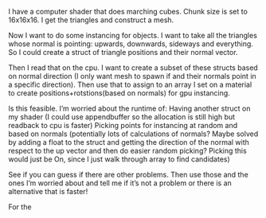 I have a computer shader that does marching cubes. Chunk size is set to 16x16x16. I get the triangles and construct a mesh. 

Now I want to do some instancing for objects. I want to take all the triangles whose normal is pointing: upwards, downwards, sideways and everything. So I could create a struct of triangle positions and their normal vector. 

Then I read that on the cpu. I want to create a subset of these structs based on normal direction (I only want mesh to spawn if   and their normals point in a specific direction). Then use that to assign to an array I set on a material to create positions+rotstions(based on normals) for gpu instancing. 

Is this feasible. I’m worried about the runtime of: 
Having another struct on my shader (I could use appendbuffer so the allocation is still high but readback to cpu is faster)
Picking points for instancing at random and based on normals (potentially lots of calculations of normals? Maybe solved by adding a float to the struct and getting the direction of the normal with respect to the up vector and then do easier random picking? Picking this would just be On, since I just walk through array to find candidates)

See if you can guess if there are other problems. Then use those and the ones I’m worried about and tell me if it’s not a problem or there is an alternative that is faster!





For the 